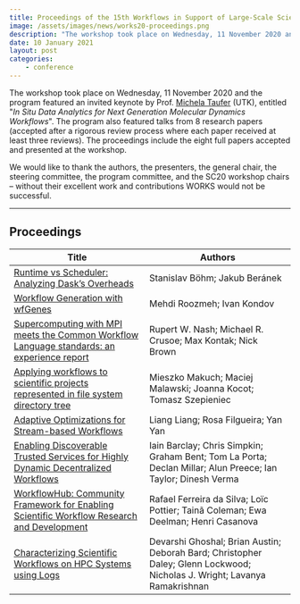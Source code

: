 ```yaml
---
title: Proceedings of the 15th Workflows in Support of Large-Scale Science – WORKS 2020
image: /assets/images/news/works20-proceedings.png
description: "The workshop took place on Wednesday, 11 November 2020 and the program featured an invited keynote by Prof. Michela Taufer (UTK), entitled “In Situ Data Analytics for Next Generation Molecular Dynamics Workflows”. The program also featured talks from 8 research papers (accepted after a rigorous review process where each paper received at least three reviews). The proceedings include the eight full papers accepted and presented at the workshop."
date: 10 January 2021
layout: post
categories:
    - conference
---
```


The workshop took place on Wednesday, 11 November 2020 and the program featured 
an invited keynote by Prof. [Michela Taufer](https://globalcomputing.group/about.html) 
(UTK), entitled "_In Situ Data Analytics for Next Generation Molecular Dynamics Workflows_". 
The program also featured talks from 8 research papers (accepted after a rigorous review 
process where each paper received at least three reviews). The proceedings include the 
eight full papers accepted and presented at the workshop.

We would like to thank the authors, the presenters, the general chair, the steering 
committee, the program committee, and the SC20 workshop chairs – without their 
excellent work and contributions WORKS would not be successful.

---

## Proceedings

| Title | Authors |
|-------|---------|
| [Runtime vs Scheduler: Analyzing Dask’s Overheads](https://ieeexplore.ieee.org/document/9308114) | Stanislav Böhm; Jakub Beránek |
| [Workflow Generation with wfGenes](https://ieeexplore.ieee.org/document/9308134/) | Mehdi Roozmeh; Ivan Kondov |
| [Supercomputing with MPI meets the Common Workflow Language standards: an experience report](https://ieeexplore.ieee.org/document/9308116/) | Rupert W. Nash; Michael R. Crusoe; Max Kontak; Nick Brown |
| [Applying workflows to scientific projects represented in file system directory tree](https://ieeexplore.ieee.org/document/9308147/) | Mieszko Makuch; Maciej Malawski; Joanna Kocot; Tomasz Szepieniec |
| [Adaptive Optimizations for Stream-based Workflows](https://ieeexplore.ieee.org/document/9308240/) | Liang Liang; Rosa Filgueira; Yan Yan |
| [Enabling Discoverable Trusted Services for Highly Dynamic Decentralized Workflows](https://ieeexplore.ieee.org/document/9308118/) | Iain Barclay; Chris Simpkin; Graham Bent; Tom La Porta; Declan Millar; Alun Preece; Ian Taylor; Dinesh Verma |
| [WorkflowHub: Community Framework for Enabling Scientific Workflow Research and Development](https://ieeexplore.ieee.org/document/9308170/) | Rafael Ferreira da Silva; Loïc Pottier; Tainã Coleman; Ewa Deelman; Henri Casanova |
| [Characterizing Scientific Workflows on HPC Systems using Logs](https://ieeexplore.ieee.org/document/9308164/) | Devarshi Ghoshal; Brian Austin; Deborah Bard; Christopher Daley; Glenn Lockwood; Nicholas J. Wright; Lavanya Ramakrishnan | 
